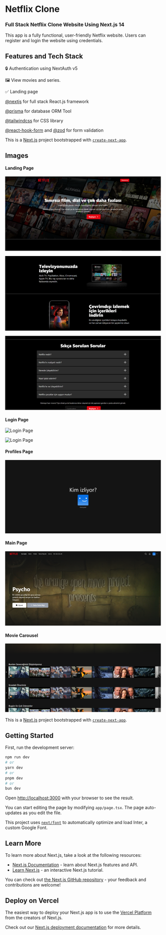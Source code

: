 # Netflix Clone

### Full Stack Netflix Clone Website Using Next.js 14

This app is a fully functional, user-friendly Netflix website. Users can register and login the website using credentials.

## Features and Tech Stack

:lock: Authentication using NextAuth v5

:framed_picture: View movies and series.

:white_check_mark: Landing page

[@nextjs](https://nextjs.org/) for full stack React.js framework

[@prisma](https://x.com/prisma) for database ORM Tool

[@tailwindcss](https://tailwindcss.com/) for CSS library

[@react-hook-form](https://www.react-hook-form.com/) and [@zod](https://zod.dev/) for form validation

This is a [Next.js](https://nextjs.org/) project bootstrapped with [`create-next-app`](https://github.com/vercel/next.js/tree/canary/packages/create-next-app).

## Images

#### Landing Page

![Landing Page](public/landing1.png)

![Landing Page](public/landing2.png)

![Landing Page](public/landing3.png)

#### Login Page

![Login Page](public/login1.jpg)

![Login Page](public/login2.jpg)

#### Profiles Page

![Profiles Page](public/profiles.png)

#### Main Page

![Main Page](public/main.png)

#### Movie Carousel

![Movie Carousel](public/slider.png)

This is a [Next.js](https://nextjs.org/) project bootstrapped with [`create-next-app`](https://github.com/vercel/next.js/tree/canary/packages/create-next-app).

## Getting Started

First, run the development server:

```bash
npm run dev
# or
yarn dev
# or
pnpm dev
# or
bun dev
```

Open [http://localhost:3000](http://localhost:3000) with your browser to see the result.

You can start editing the page by modifying `app/page.tsx`. The page auto-updates as you edit the file.

This project uses [`next/font`](https://nextjs.org/docs/basic-features/font-optimization) to automatically optimize and load Inter, a custom Google Font.

## Learn More

To learn more about Next.js, take a look at the following resources:

- [Next.js Documentation](https://nextjs.org/docs) - learn about Next.js features and API.
- [Learn Next.js](https://nextjs.org/learn) - an interactive Next.js tutorial.

You can check out [the Next.js GitHub repository](https://github.com/vercel/next.js/) - your feedback and contributions are welcome!

## Deploy on Vercel

The easiest way to deploy your Next.js app is to use the [Vercel Platform](https://vercel.com/new?utm_medium=default-template&filter=next.js&utm_source=create-next-app&utm_campaign=create-next-app-readme) from the creators of Next.js.

Check out our [Next.js deployment documentation](https://nextjs.org/docs/deployment) for more details.
